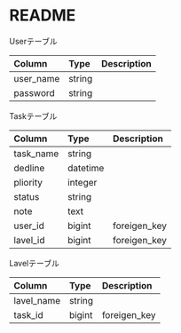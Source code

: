 # README

Userテーブル

|Column|Type|Description|
|:---|:---|:---|
|user_name|string||
|password|string|


Taskテーブル

|Column|Type|Description|
|:---|:---|:---|
|task_name|string||
|dedline|datetime|
|pliority|integer|
|status|string|
|note|text|
|user_id|bigint|foreigen_key
|lavel_id|bigint|foreigen_key|

Lavelテーブル

|Column|Type|Description|
|:---|:---|:---|
|lavel_name|string||
|task_id|bigint|foreigen_key